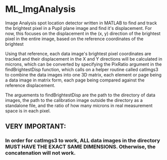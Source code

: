# ML_ImgAnalysis

Image Analysis spot location detector written in MATLAB to find and track the brightest pixel in a Pupil plane image and find it's displacement.
For now, this focuses on the displacement in the (x, y) direction of the brightest pixel in the entire image, based on the reference coordinates of the brightest 

Using that reference, each data image's brightest pixel coordinates are tracked and their displacement in the X and Y directions will be calculated in microns, which can be converted by specifying the PixRatio argument in the findBrightestDisp function, which calls on a helper routine called catImgs3 to combine the data images into one 3D matrix, each element or page being a data image in matrix form, each page being compared against the reference displacement.

The arguements to findBrightestDisp are the path to the directory of data images, the path to the calibration image outside the directory as a standalone file, and the ratio of how many microns in real measurement space is in each pixel.


## VERY IMPORTANT:
### In order for catImgs3 to work, ALL data images in the directory MUST HAVE THE EXACT SAME DIMENSIONS. Otherwise, the concatenation will not work.
